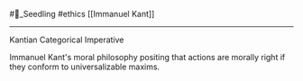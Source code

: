 #🌱_Seedling 
#ethics
[[Immanuel Kant]]

---

Kantian Categorical Imperative

Immanuel Kant's moral philosophy positing that actions are morally right if they conform to universalizable maxims.